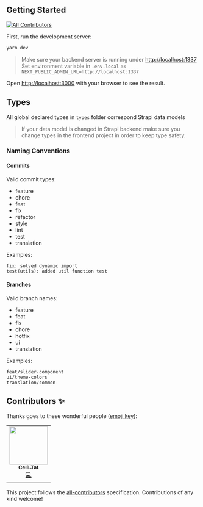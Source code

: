 ## Getting Started
<!-- ALL-CONTRIBUTORS-BADGE:START - Do not remove or modify this section -->
[![All Contributors](https://img.shields.io/badge/all_contributors-1-orange.svg?style=flat-square)](#contributors-)
<!-- ALL-CONTRIBUTORS-BADGE:END -->

First, run the development server:

```bash
yarn dev
```

> Make sure your backend server is running under [http://localhost:1337](http://localhost:1337)
> Set environment variable in `.env.local` as `NEXT_PUBLIC_ADMIN_URL=http://localhost:1337`

Open [http://localhost:3000](http://localhost:3000) with your browser to see the result.

## Types

All global declared types in `types` folder correspond Strapi data models

> If your data model is changed in Strapi backend make sure you change types in the frontend project in order to keep type safety.

### Naming Conventions

#### Commits

Valid commit types:

- feature
- chore
- feat
- fix
- refactor
- style
- lint
- test
- translation

Examples:

```
fix: solved dynamic import
test(utils): added util function test
```

#### Branches

Valid branch names:

- feature
- feat
- fix
- chore
- hotfix
- ui
- translation

Examples:

```
feat/slider-component
ui/theme-colors
translation/common
```

## Contributors ✨

Thanks goes to these wonderful people ([emoji key](https://allcontributors.org/docs/en/emoji-key)):

<!-- ALL-CONTRIBUTORS-LIST:START - Do not remove or modify this section -->
<!-- prettier-ignore-start -->
<!-- markdownlint-disable -->
<table>
  <tr>
    <td align="center"><a href="https://github.com/celiltat2361"><img src="https://avatars.githubusercontent.com/u/66870397?v=4?s=100" width="100px;" alt=""/><br /><sub><b>Celil Tat</b></sub></a><br /><a href="https://github.com/Samenvvv/frontend/commits?author=celiltat2361" title="Code">💻</a></td>
  </tr>
</table>

<!-- markdownlint-restore -->
<!-- prettier-ignore-end -->

<!-- ALL-CONTRIBUTORS-LIST:END -->

This project follows the [all-contributors](https://github.com/all-contributors/all-contributors) specification. Contributions of any kind welcome!